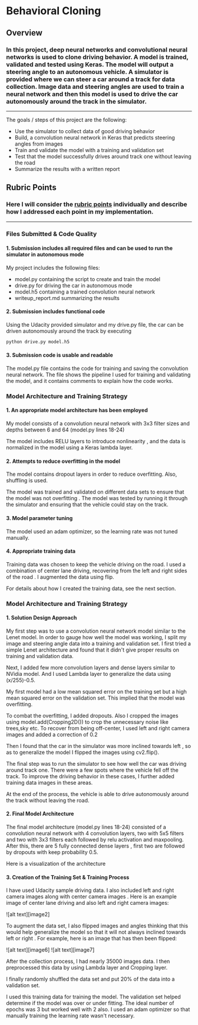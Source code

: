 # **Behavioral Cloning** 

## Overview

### In this project, deep neural networks and convolutional neural networks is used to clone driving behavior. A model is trained, validated and tested using Keras. The model will output a steering angle to an autonomous vehicle. A simulator is provided where we can steer a car around a track for data collection. Image data and steering angles are used to train a neural network and then this model is used to drive the car autonomously around the track in the simulator.

---


The goals / steps of this project are the following:
* Use the simulator to collect data of good driving behavior
* Build, a convolution neural network in Keras that predicts steering angles from images
* Train and validate the model with a training and validation set
* Test that the model successfully drives around track one without leaving the road
* Summarize the results with a written report


## Rubric Points
### Here I will consider the [rubric points](https://review.udacity.com/#!/rubrics/432/view) individually and describe how I addressed each point in my implementation.  

---
### Files Submitted & Code Quality

#### 1. Submission includes all required files and can be used to run the simulator in autonomous mode

My project includes the following files:
* model.py containing the script to create and train the model
* drive.py for driving the car in autonomous mode
* model.h5 containing a trained convolution neural network 
* writeup_report.md summarizing the results

#### 2. Submission includes functional code
Using the Udacity provided simulator and my drive.py file, the car can be driven autonomously around the track by executing 
```sh
python drive.py model.h5
```

#### 3. Submission code is usable and readable

The model.py file contains the code for training and saving the convolution neural network. The file shows the pipeline I used for training and validating the model, and it contains comments to explain how the code works.

### Model Architecture and Training Strategy

#### 1. An appropriate model architecture has been employed

My model consists of a convolution neural network with 3x3 filter sizes and depths between 6 and 64 (model.py lines 18-24) 

The model includes RELU layers to introduce nonlinearity , and the data is normalized in the model using a Keras lambda layer.

#### 2. Attempts to reduce overfitting in the model

The model contains dropout layers in order to reduce overfitting. Also, shuffling is used.

The model was trained and validated on different data sets to ensure that the model was not overfitting . The model was tested by running it through the simulator and ensuring that the vehicle could stay on the track.

#### 3. Model parameter tuning

The model used an adam optimizer, so the learning rate was not tuned manually.

#### 4. Appropriate training data

Training data was chosen to keep the vehicle driving on the road. I used a combination of center lane driving, recovering from the left and right sides of the road . I augmented the data using flip.  

For details about how I created the training data, see the next section. 

### Model Architecture and Training Strategy

#### 1. Solution Design Approach


My first step was to use a convolution neural network model similar to the Lenet model. In order to gauge how well the model was working, I split my image and steering angle data into a training and validation set. I first tried a simple Lenet architecture and found that it didn't give proper results on training and validation data. 

Next, I added few more convolution layers and dense layers similar to NVidia model. And I used Lambda layer to generalize the data using (x/255)-0.5.

My first model  had a low mean squared error on the training set but a high mean squared error on the validation set. This implied that the model was overfitting. 

To combat the overfitting, I added dropouts. Also I cropped the images using model.add(Cropping2D()) to crop the unnecessary noise like trees,sky etc. To recover from being off-center, I used left and right camera images and added a correction of 0.2

Then I found that the car in the simulator was more inclined towards left , so as to generalize the model I flipped the images using cv2.flip().

The final step was to run the simulator to see how well the car was driving around track one. There were a few spots where the vehicle fell off the track. To improve the driving behavior in these cases, I further added training data images in these areas.

At the end of the process, the vehicle is able to drive autonomously around the track without leaving the road.

#### 2. Final Model Architecture

The final model architecture (model.py lines 18-24) consisted of a convolution neural network with 4 convolution layers, two with 5x5 filters and two with 3x3 filters each followed by relu activation and maxpooling. After this, there are 5 fully connected dense layers , first two are followed by dropouts with keep probability 0.5.  

Here is a visualization of the architecture



#### 3. Creation of the Training Set & Training Process

I have used Udacity sample driving data. I also included left and right camera images along with center camera images . Here is an example image of center lane driving and also left and right camera images:

![alt text][image2]



To augment the data set, I also flipped images and angles thinking that this would help generalize the model so that it will not always inclined towards left or right . For example, here is an image that has then been flipped:

![alt text][image6]
![alt text][image7]


After the collection process, I had nearly 35000 images data. I then preprocessed this data by using Lambda layer and Cropping layer. 

I finally randomly shuffled the data set and put 20% of the data into a validation set. 

I used this training data for training the model. The validation set helped determine if the model was over or under fitting. The ideal number of epochs was 3 but worked well with 2 also. I used an adam optimizer so that manually training the learning rate wasn't necessary.
